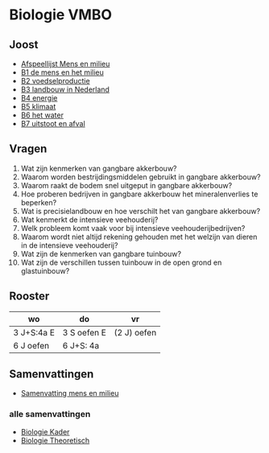 # Biologie VMBO


## Joost
- [Afspeellijst Mens en milieu](https://www.youtube.com/watch?v=_um07B8zs7I&list=PLr1tx9agautFWIvgfVWZ_ctnioQeIzW3G)
- [B1 de mens en het milieu](https://youtu.be/_um07B8zs7I?si=Z7zrw6IdZ2MIbilG)
- [B2 voedselproductie](https://youtu.be/jZXpL6pd8BQ?si=Lv1MynuQzl29mL4K)
- [B3 landbouw in Nederland](https://youtu.be/GXS77aTXgiM?si=bO3NwwlXl2rQNrAS)
- [B4 energie](https://youtu.be/rPdPgG0UP6g?si=Agp1jRNd9TRsnJJF)
- [B5 klimaat](https://youtu.be/kTGTABBNrHs?si=1_pE-CeijyN231st)
- [B6 het water](https://youtu.be/QJPJ0smpDDw?si=z9il4QV6N3rKXkw_)
- [B7 uitstoot en afval](https://youtu.be/Pd66Z-ZzhU8?si=eamx3i99u5d98NI_)

## Vragen

1. Wat zijn kenmerken van gangbare akkerbouw?
2. Waarom worden bestrijdingsmiddelen gebruikt in gangbare akkerbouw?
3. Waarom raakt de bodem snel uitgeput in gangbare akkerbouw?
4. Hoe proberen bedrijven in gangbare akkerbouw het mineralenverlies te beperken?
5. Wat is precisielandbouw en hoe verschilt het van gangbare akkerbouw?
6. Wat kenmerkt de intensieve veehouderij?
7. Welk probleem komt vaak voor bij intensieve veehouderijbedrijven?
8. Waarom wordt niet altijd rekening gehouden met het welzijn van dieren in de intensieve veehouderij?
9. Wat zijn de kenmerken van gangbare tuinbouw?
10. Wat zijn de verschillen tussen tuinbouw in de open grond en glastuinbouw?

<!--

### Antwoorden:

1. Gangbare akkerbouw kenmerkt zich door monoculturen, gebruik van bestrijdingsmiddelen, uitputting van de bodem, en het gebruik van kunstmest.
2. Bestrijdingsmiddelen worden gebruikt om de kans op (insecten)plagen en ziekten in monoculturen te verminderen.
3. De bodem raakt snel uitgeput door intensief gebruik en het gebruik van kunstmest.
4. Bedrijven in gangbare akkerbouw houden een mineralenboekhouding bij om mineralenverlies te beperken.
5. Precisielandbouw zorgt ervoor dat elk deel van de akker de juiste hoeveelheid kunstmest en bestrijdingsmiddelen ontvangt, in tegenstelling tot gelijkmatige toepassing.
6. Intensieve veehouderij kenmerkt zich door veel dieren op weinig grond, efficiënte productie, mestoverschot, en soms gebrek aan aandacht voor dierenwelzijn.
7. Veel intensieve veehouderijbedrijven hebben een mestoverschot.
8. Niet altijd wordt rekening gehouden met dierenwelzijn in de intensieve veehouderij vanwege efficiëntie en kostenoverwegingen.
9. Gangbare tuinbouw omvat tuinbouw in de open grond en glastuinbouw, waarbij het hele jaar door gewassen kunnen worden verbouwd in kassen.
10. Bij glastuinbouw wordt steeds meer biologische bestrijding toegepast, en er wordt zuiniger omgegaan met energie vergeleken met tuinbouw in de open grond.

-->

## Rooster

|wo|do|vr|
|---|---|---|
|3 J+S:4a E| 3 S oefen E | (2 J) oefen |
|6 J oefen| 6 J+S: 4a||


## Samenvattingen

- [Samenvatting mens en milieu](samenvattingen/tl/T_mensenmilieu.pdf)

### alle samenvattingen
- [Biologie Kader](samenvattingen/k/SV3K4K.pdf)
- [Biologie Theoretisch](samenvattingen/tl/SV3T4T.pdf)






